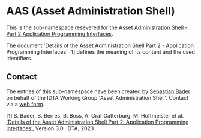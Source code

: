# AAS (Asset Administration Shell)

This is the sub-namespace resevered for the [Asset Administration Shell - Part 2 Application Programming Interfaces](./0/README.md).

The document 'Details of the Asset Administration Shell Part 2 - Application Programming Interfaces' [1] defines the meaning of its content and the used identifiers.


## Contact

The entries of this sub-namespace have been created by [Sebastian Bader](https://github.com/sebbader)
on behalf of the IDTA Working Group 'Asset Administration Shell'.
Contact via a [web form](https://industrialdigitaltwin.org/en/contact).


[1] S. Bader, B. Berres, B. Boss, A. Graf Gatterburg, M. Hoffmeister et al.
['Details of the Asset Administration Shell Part 2: Application Programming Interfaces'](https://industrialdigitaltwin.org/en/content-hub/aasspecifications), Version 3.0,
IDTA, 2023